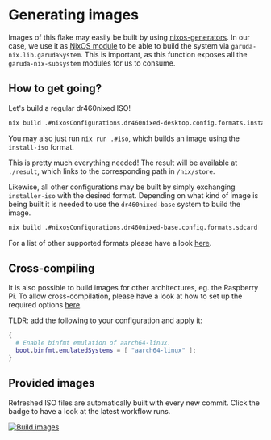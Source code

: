 # Generating images

Images of this flake may easily be built by using [nixos-generators](https://github.com/nix-community/nixos-generators).
In our case, we use it as [NixOS module](https://github.com/nix-community/nixos-generators?tab=readme-ov-file#using-as-a-nixos-module) to be able to build the system via `garuda-nix.lib.garudaSystem`.
This is important, as this function exposes all the `garuda-nix-subsystem` modules for us to consume.

## How to get going?

Let's build a regular dr460nixed ISO!

```sh
nix build .#nixosConfigurations.dr460nixed-desktop.config.formats.install-iso
```

You may also just run `nix run .#iso`, which builds an image using the `install-iso` format.

This is pretty much everything needed! The result will be available at `./result`, which links to the corresponding path in `/nix/store`.

Likewise, all other configurations may be built by simply exchanging `installer-iso` with the desired format.
Depending on what kind of image is being built it is needed to use the `dr460nixed-base` system to build the image.

```sh
nix build .#nixosConfigurations.dr460nixed-base.config.formats.sdcard
```

For a list of other supported formats please have a look [here](https://github.com/nix-community/nixos-generators?tab=readme-ov-file#supported-formats).

## Cross-compiling

It is also possible to build images for other architectures, eg. the Raspberry Pi.
To allow cross-compilation, please have a look at how to set up the required options [here](https://github.com/nix-community/nixos-generators?tab=readme-ov-file#cross-compiling).

TLDR: add the following to your configuration and apply it:

```nix
{
  # Enable binfmt emulation of aarch64-linux.
  boot.binfmt.emulatedSystems = [ "aarch64-linux" ];
}
```

## Provided images

Refreshed ISO files are automatically built with every new commit. Click the badge to have a look at the latest workflow runs.

[![Build images](https://github.com/dr460nf1r3/dr460nixed/actions/workflows/build_images.yml/badge.svg)](https://github.com/dr460nf1r3/dr460nixed/actions/workflows/build_images.yml)
